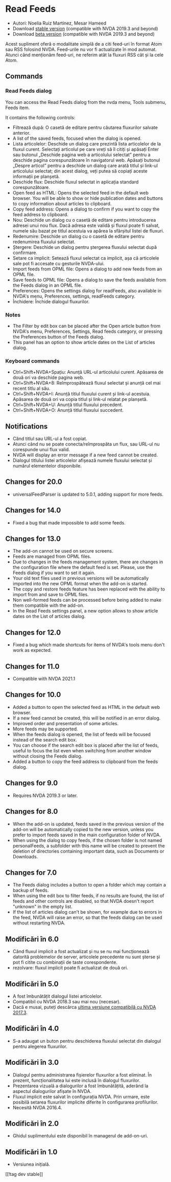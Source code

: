 # Read Feeds #

* Autori: Noelia Ruiz Martínez, Mesar Hameed
* Download [stable version][1] (compatible with NVDA 2019.3 and beyond)
* Download [beta version][2] (compatible with NVDA 2019.3 and beyond)

Acest supliment oferă o modalitate simplă de a citi feed-uri în format Atom
sau RSS folosind NVDA. Feed-urile nu vor fi actualizate în mod
automat. Atunci când menționăm feed-uri, ne referim atât la fluxuri RSS cât
și la cele Atom.

## Commands ##

### Read Feeds dialog ###

You can access the Read Feeds dialog from the nvda menu, Tools submenu,
Feeds item.

It contains the following controls:

* Filtrează după: O casetă de editare pentru căutarea fluxurilor salvate
  anterior.
* A list of the saved feeds, focused when the dialog is opened.
* Lista articolelor: Deschide un dialog care  prezintă lista articolelor de
  la fluxul curent. Selectați articolul pe care vreți să îl citiți și
  apăsați Enter sau butonul „Deschide pagina web a articolului selectat”
  pentru a deschide pagina corespunzătoare în navigatorul web. Apăsați
  butonul „Despre articol” pentru a deschide un dialog care arată titlul și
  link-ul articolului selectat; din acest dialog, veți putea să copiați
  aceste informații pe planșetă.
* Deschide flux: Deschide fluxul selectat in aplicația standard
  corespunzătoare.
* Open feed as HTML: Opens the selected feed in the default web browser. You
  will be able to show or hide publication dates and buttons to copy
  information about articles to clipboard.
* Copy feed address: Opens a dialog to confirm if you want to copy the feed
  address to clipboard.
* Nou: Deschide un dialog cu o casetă de editare pentru introducerea adresei
  unui nou flux. Dacă adresa este validă și fluxul poate fi salvat, numele
  său bazat pe titlul acestuia va apărea la sfârșitul listei de fluxuri.
* Redenumire: Deschide un dialog cu o casetă de editare pentru redenumirea
  fluxului selectat.
* Ștergere: Deschide un dialog pentru ștergerea fluxului selectat după
  confirmare.
* Setare ca implicit: Setează fluxul selectat ca implicit, așa că articolele
  sale pot fi accesate cu gesturile NVDA-ului.
* Import feeds from OPML file: Opens a dialog to add new feeds from an OPML
  file.
* Save feeds to OPML file: Opens a dialog to save the feeds available from
  the Feeds dialog in an OPML file.
* Preferences: Opens the settings dialog for readFeeds, also available in
  NVDA's menu, Preferences, settings, readFeeds category.
* Închidere: Închide dialogul fluxurilor.

### Notes #####

* The Filter by edit box can be placed after the Open article button from
  NVDA's menu, Preferences, Settings, Read feeds category, or pressing the
  Preferences button of the Feeds dialog.
* This panel has an option to show article dates on the List of articles
  dialog.


### Keyboard commands ###

* Ctrl+Shift+NVDA+Spațiu: Anunță URL-ul articolului curent. Apăsarea de două
  ori va deschide pagina web.
* Ctrl+Shift+NVDA+8: Reîmprospătează fluxul selectat și anunță cel mai
  recent titlu al său.
* Ctrl+Shift+NVDA+I: Anunță titlul fluxului curent și link-ul
  acestuia. Apăsarea de două ori va copia titlul și link-ul relatat pe
  planșetă.
* Ctrl+Shift+NVDA+U: Anunță titlul fluxului precedent.
* Ctrl+Shift+NVDA+O: Anunță titlul fluxului succedent.

## Notifications ##

* Când titlul sau URL-ul a fost copiat.
* Atunci când nu se poate conecta/reîmprospăta un flux, sau URL-ul nu
  corespunde unui flux valid.
* NVDA will display an error message if a new feed cannot be created.
* Dialogul titlului listei articolelor afișează numele fluxului selectat și
  numărul elementelor disponibile.

## Changes for 20.0

* universalFeedParser is updated to 5.0.1, adding support for more feeds.

## Changes for 14.0

* Fixed a bug that made impossible to add some feeds.

## Changes for 13.0

* The add-on cannot be used on secure screens.
* Feeds are managed from OPML files.
* Due to changes in the feeds management system, there are changes in the
  configuration file where the default feed is set. Please, use the Feeds
  dialog if you want to set it again.
* Your old text files used in previous versions will be automatically
  imported into the new OPML format when the add-on is started.
* The copy and restore feeds feature has been replaced with the ability to
  import from and save to OPML files.
* Non well-formed feeds can be processed before being added to make them
  compatible with the add-on.
* In the Read Feeds settings panel, a new option allows to show article
  dates on the List of articles dialog.

## Changes for 12.0

* Fixed a bug which made shortcuts for items of NVDA's tools menu don't work
  as expected.

## Changes for 11.0

* Compatible with NVDA 2021.1

## Changes for 10.0 ##

* Added a button to open the selected feed as HTML in the default web
  browser.
* If a new feed cannot be created, this will be notified in an error dialog.
* Improved order and presentation of some articles.
* More feeds may be supported.
* When the feeds dialog is opened, the list of feeds will be focused instead
  of the search edit box.
* You can choose if the search edit box is placed after the list of feeds,
  useful to focus the list even when switching from another window without
  closing the Feeds dialog.
* Added a button to copy the feed address to clipboard from the feeds
  dialog.

## Changes for 9.0 ##

* Requires NVDA 2019.3 or later.

## Changes for 8.0 ##

* When the add-on is updated, feeds saved in the previous version of the
  add-on will be automatically copied to the new version, unless you prefer
  to import feeds saved in the main configuration folder of NVDA.
* When using the dialog to copy feeds, if the chosen folder is not named
  personalFeeds, a subfolder with this name will be created to prevent the
  deletion of directories containing important data, such as Documents or
  Downloads.

## Changes for 7.0 ##

* The Feeds dialog includes a button to open a folder which may contain a
  backup of feeds.
* When using the edit box to filter feeds, if no results are found, the list
  of feeds and other controls are disabled, so that NVDA doesn't report
  "unknown" in the empty list.
* If the list of articles dialog can't be shown, for example due to errors
  in the feed, NVDA will raise an error, so that the feeds dialog can be
  used without restarting NVDA.

## Modificări în 6.0 ##

* Când fluxul implicit a fost actualizat și nu se nu mai funcționează
  datorită problemelor de server, articolele precedente nu sunt șterse și
  pot fi citite cu combinații de taste corespondente.
* rezolvare: fluxul implicit poate fi actualizat de două ori.

## Modificări în 5.0 ##

* A fost îmbunătățit dialogul listei articolelor.
* Compatibil cu NVDA 2018.3 sau mai nou (necesar).
* Dacă e musai, puteți descărca [ultima versiune compatibilă cu NVDA
  2017.3][3].

## Modificări în 4.0 ##

* S-a adaugat un buton pentru deschiderea fluxului selectat din dialogul
  pentru alegerea fluxurilor.

## Modificări în 3.0 ##

* Dialogul pentru administrarea fișierelor fluxurilor a fost eliminat. În
  prezent, funcționalitatea lui este inclusă în dialogul fluxurilor.
* Prezentarea vizuală a dialogurilor a fost îmbunătățită, aderând la
  aspectul dialogurilor afișate în NVDA.
* Fluxul implicit este salvat în configurația NVDA. Prin urmare, este
  posibilă setarea fluxurilor implicite diferite în configurarea
  profilurilor.
* Necesită NVDA 2016.4.

## Modificări în 2.0 ##

* Ghidul suplimentului este disponibil în managerul de add-on-uri.

## Modificări în 1.0 ##

* Versiunea inițială.

[[!tag dev stable]]

[1]: https://www.nvaccess.org/addonStore/legacy?file=readFeeds

[2]: https://www.nvaccess.org/addonStore/legacy?file=readFeeds-beta

[3]: https://www.nvaccess.org/addonStore/legacy?file=rf-o
